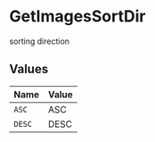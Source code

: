 # GetImagesSortDir

sorting direction


## Values

| Name   | Value  |
| ------ | ------ |
| `ASC`  | ASC    |
| `DESC` | DESC   |